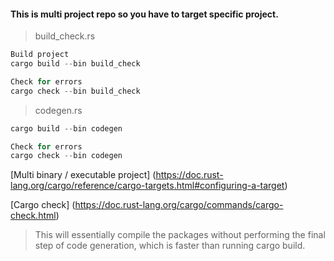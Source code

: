 #### This is multi project repo so you have to target specific project.

> build_check.rs

```rust
Build project
cargo build --bin build_check

Check for errors
cargo check --bin build_check
```

> codegen.rs

```rust
cargo build --bin codegen

Check for errors
cargo check --bin codegen
```

[Multi binary / executable project] (https://doc.rust-lang.org/cargo/reference/cargo-targets.html#configuring-a-target)

[Cargo check] (https://doc.rust-lang.org/cargo/commands/cargo-check.html)
> This will essentially compile the packages without performing the final step of code generation, which is faster than running cargo build.


